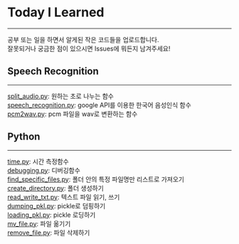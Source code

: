 # Today I Learned
---
공부 또는 일을 하면서 알게된 작은 코드들을 업로드합니다.<br>
잘못되거나 궁금한 점이 있으시면 Issues에 뭐든지 남겨주세요!

## Speech Recognition
---
[split_audio.py](https://github.com/rimiiii/TIL/blob/main/Speech-Recognition/Split_audio.py): 원하는 초로 나누는 함수<br>
[speech_recognition.py](https://github.com/rimiiii/TIL/blob/main/Speech-Recognition/speech_recognition.py): google API를 이용한 한국어 음성인식 함수<br>
[pcm2wav.py](https://github.com/rimiiii/TIL/blob/main/Speech-Recognition/pcm2wav.py): pcm 파일을 wav로 변환하는 함수

## Python
---
[time.py](https://github.com/rimiiii/TIL/blob/main/Python/time.py): 시간 측정함수<br>
[debugging.py](https://github.com/rimiiii/TIL/blob/main/Python/pdb.py): 디버깅함수<br>
[find_specific_files.py](https://github.com/rimiiii/TIL/blob/main/Python/find_specific_files.py): 폴더 안의 특정 파일명만 리스트로 가져오기<br>
[create_directory.py](https://github.com/rimiiii/TIL/blob/main/Python/create_directory.py): 폴더 생성하기<br>
[read_write_txt.py](https://github.com/rimiiii/TIL/blob/main/Python/read_write_txt.py): 텍스트 파일 읽기, 쓰기<br>
[dumping_pkl.py](https://github.com/rimiiii/TIL/blob/main/Python/dumping_pkl.py): pickle로 덤핑하기<br>
[loading_pkl.py](https://github.com/rimiiii/TIL/blob/main/Python/loading_pkl.py): pickle 로딩하기<br>
[mv_file.py](https://github.com/rimiiii/TIL/blob/main/Python/mv_file.py): 파일 옮기기<br>
[remove_file.py](https://github.com/rimiiii/TIL/blob/main/Python/remove_file.py): 파일 삭제하기<br>
